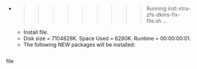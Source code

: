 * >>>>>>>>> Running inst-xtra-zfs-dkms-fix-file.sh ...
  * Install file.
  * Disk size = 7104828K. Space Used = 6280K. Runtime = 00:00:00:01.
  * The following NEW packages will be installed:
  ```bash
file
  ```
